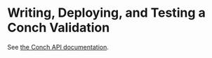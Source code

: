# Writing, Deploying, and Testing a Conch Validation

See [the Conch API documentation](https://joyent.github.io/conch/validation/Guide).
